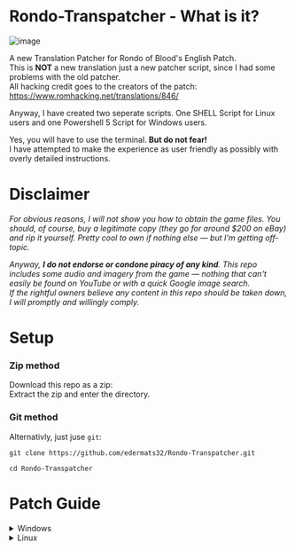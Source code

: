 # Rondo-Transpatcher - What is it?
![image](https://github.com/user-attachments/assets/7be4009e-9ad8-4f20-a434-6456846d08f2)  

A new Translation Patcher for Rondo of Blood's English Patch.  
This is **NOT** a new translation just a new patcher script, since I had some problems with the old patcher.  
All hacking credit goes to the creators of the patch: https://www.romhacking.net/translations/846/

Anyway, I have created two seperate scripts. One SHELL Script for Linux users and one Powershell 5 Script for Windows users.  

Yes, you will have to use the terminal. **But do not fear!**  
I have attempted to make the experience as user friendly as possibly with overly detailed instructions. 

# Disclaimer

*For obvious reasons, I will not show you how to obtain the game files. You should, of course, buy a legitimate copy (they go for around $200 on eBay) and rip it yourself. Pretty cool to own if nothing else — but I'm getting off-topic.*

*Anyway, **I do not endorse or condone piracy of any kind**. This repo includes some audio and imagery from the game — nothing that can't easily be found on YouTube or with a quick Google image search.  
If the rightful owners believe any content in this repo should be taken down, I will promptly and willingly comply.*

# Setup
### Zip method
Download this repo as a zip:  
<insert screenshot>
Extract the zip and enter the directory.

### Git method
Alternativly, just juse `git`:
```
git clone https://github.com/edermats32/Rondo-Transpatcher.git
```
```
cd Rondo-Transpatcher
```


# Patch Guide
<details>
<summary>Windows</summary>

</details>

<details>
<summary>Linux</summary>

</details>
